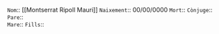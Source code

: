 `Nom`:: [[Montserrat Ripoll Mauri]]
`Naixement`::  00/00/0000
`Mort`:: 
`Cònjuge`:: 
`Pare`::   
`Mare`:: 
`Fills`:: 